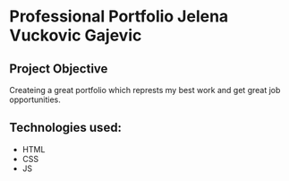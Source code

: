 
# Professional Portfolio Jelena Vuckovic Gajevic

## Project Objective
Createing a great portfolio which represts my best work and get great job opportunities.

## Technologies used:
   - HTML
   - CSS 
   - JS
   


